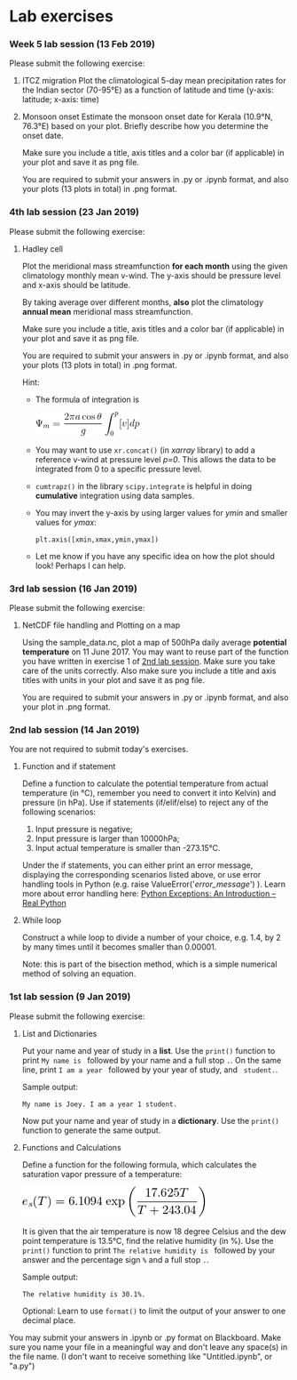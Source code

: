 # Lab exercises 

### Week 5 lab session (13 Feb 2019) 

Please submit the following exercise:

1. ITCZ migration 
   Plot the climatological 5-day mean precipitation rates for the Indian sector (70-95°E) as a function of latitude and time (y-axis: latitude; x-axis: time)

1. Monsoon onset
   Estimate the monsoon onset date for Kerala (10.9°N, 76.3°E) based on your plot. Briefly describe how you determine the onset date.

   Make sure you include a title, axis titles and a color bar (if applicable) in your plot and save it as png file.
   
   You are required to submit your answers in .py or .ipynb format, and also your plots (13 plots in total) in .png format.

### 4th lab session (23 Jan 2019)

Please submit the following exercise:

1. Hadley cell

   Plot the meridional mass streamfunction **for each month** using the given climatology monthly mean v-wind. The y-axis should be pressure level and x-axis should be latitude.
   
   By taking average over different months, **also** plot the climatology **annual mean** meridional mass streamfunction. 
   
   Make sure you include a title, axis titles and a color bar (if applicable) in your plot and save it as png file.
   
   You are required to submit your answers in .py or .ipynb format, and also your plots (13 plots in total) in .png format.
   
   Hint: 
   - The formula of integration is
   
     ![mass streamfunction](./images/mass_streamfunction.png)
   
   - You may want to use `xr.concat()` (in *xarray* library) to add a reference v-wind at pressure level *p=0*. This allows the data to be integrated from 0 to a specific pressure level.
   - `cumtrapz()` in the library `scipy.integrate` is helpful in doing **cumulative** integration using data samples.
   - You may invert the y-axis by using larger values for *ymin* and smaller values for *ymax*:
     ```
     plt.axis([xmin,xmax,ymin,ymax])
     ```
   - Let me know if you have any specific idea on how the plot should look! Perhaps I can help.
   
### 3rd lab session (16 Jan 2019)

Please submit the following exercise:

1. NetCDF file handling and Plotting on a map

   Using the sample_data.nc, plot a map of 500hPa daily average **potential temperature** on 11 June 2017. You may want to reuse part of the function you have written in exercise 1 of [2nd lab session](./Exercise.md#2nd-lab-session-14-jan-2019). Make sure you take care of the units correctly. Also make sure you include a title and axis titles with units in your plot and save it as png file.
   
   You are required to submit your answers in .py or .ipynb format, and also your plot in .png format.
   
### 2nd lab session (14 Jan 2019)

You are not required to submit today's exercises.

1. Function and if statement

   Define a function to calculate the potential temperature from actual temperature (in °C), remember you need to convert it into Kelvin) and pressure (in hPa). Use if statements (if/elif/else) to reject any of the following scenarios:
   1. Input pressure is negative;
   2. Input pressure is larger than 10000hPa;
   3. Input actual temperature is smaller than -273.15°C.
   
   Under the if statements, you can either print an error message, displaying the corresponding scenarios listed above, or use error handling tools in Python (e.g. raise ValueError('*error_message*') ). Learn more about error handling here: [Python Exceptions: An Introduction – Real Python](https://realpython.com/python-exceptions/)

2. While loop

   Construct a while loop to divide a number of your choice, e.g. 1.4, by 2 by many times until it becomes smaller than 0.00001.
   
   Note: this is part of the bisection method, which is a simple numerical method of solving an equation.


### 1st lab session (9 Jan 2019)

Please submit the following exercise:

1. List and Dictionaries

   Put your name and year of study in a **list**. Use the `print()` function to print `My name is ` followed by your name and a full stop `.`. On the same line, print `I am a year ` followed by your year of study, and ` student.`. 

   Sample output:
   ``` 
   My name is Joey. I am a year 1 student.
   ```
   Now put your name and year of study in a **dictionary**. Use the `print()` function to generate the same output.

1. Functions and Calculations

   Define a function for the following formula, which calculates the saturation vapor pressure of a temperature:

   ![Saturation vapour pressure](./images/sat_vapor_pressure.png)

   It is given that the air temperature is now 18 degree Celsius and the dew point temperature is 13.5°C, find the relative humidity (in %). Use the `print()` function to print `The relative humidity is ` followed by your answer and the percentage sign `%` and a full stop `.`. 

   Sample output:
   ``` 
   The relative humidity is 30.1%.
   ```
   Optional: Learn to use `format()` to limit the output of your answer to one decimal place.

You may submit your answers in .ipynb or .py format on Blackboard. Make sure you name your file in a meaningful way and don't leave any space(s) in the file name. (I don't want to receive something like "Untitled.ipynb", or "a.py")
